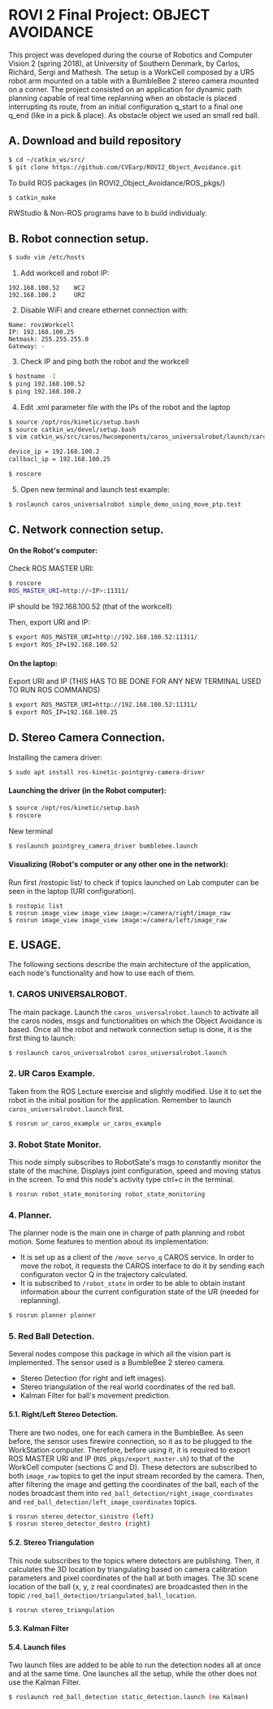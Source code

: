 # ROVI 2 Final Project: OBJECT AVOIDANCE

This project was developed during the course of Robotics and Computer Vision 2 (spring 2018), at University of Southern Denmark, by Carlos, Richárd, Sergi and Mathesh. The setup is a WorkCell composed by a UR5 robot arm mounted on a table with a BumbleBee 2 stereo camera mounted on a corner. The project consisted on an application for dynamic path planning capable of real time replanning when an obstacle is placed interrupting its route, from an initial configuration q\_start to a final one q\_end (like in a pick & place). As obstacle object we used an small red ball. 

## A. Download and build repository

```sh
$ cd ~/catkin_ws/src/
$ git clone https://github.com/CVEarp/ROVI2_Object_Avoidance.git
```

To build ROS packages (in ROVI2\_Object\_Avoidance/ROS\_pkgs/)

```sh
$ catkin_make
```

RWStudio & Non-ROS programs have to b build individualy.

## B. Robot connection setup.

```sh
$ sudo vim /etc/hosts
```

1. Add workcell and robot IP:

```
192.168.100.52    WC2
192.168.100.2     UR2
```

2. Disable WiFi and creare ethernet connection with:

```
Name: roviWorkcell
IP: 192.168.100.25
Netmask: 255.255.255.0
Gateway: -
```

3. Check IP and ping both the robot and the workcell

```sh
$ hostname -I
$ ping 192.168.100.52
$ ping 192.168.100.2
```

4.  Edit .xml parameter file with the IPs of the robot and the laptop 

```sh
$ source /opt/ros/kinetic/setup.bash
$ source catkin_ws/devel/setup.bash
$ vim catkin_ws/src/caros/hwcomponents/caros_universalrobot/launch/caros_universalrobot_param.xml

device_ip = 192.168.100.2
callbacl_ip = 192.168.100.25

$ roscore
```
5. Open new terminal and launch test example:

```sh
$ roslaunch caros_universalrobot simple_demo_using_move_ptp.test
```

## C. Network connection setup.

#### On the Robot's computer:

Check ROS MASTER URI:

```sh
$ roscore
ROS_MASTER_URI=http://<IP>:11311/
```

IP should be 192.168.100.52 (that of the workcell)

Then, export URI and IP:

```sh
$ export ROS_MASTER_URI=http://192.168.100.52:11311/
$ export ROS_IP=192.168.100.52
```

#### On the laptop:

Export URI and IP (THIS HAS TO BE DONE FOR ANY NEW TERMINAL USED TO RUN ROS COMMANDS) 

```sh
$ export ROS_MASTER_URI=http://192.168.100.52:11311/
$ export ROS_IP=192.168.100.25
```

## D. Stereo Camera Connection.

Installing the camera driver:

```sh
$ sudo apt install ros-kinetic-pointgrey-camera-driver
```

#### Launching the driver (in the Robot computer):

```sh
$ source /opt/ros/kinetic/setup.bash
$ roscore
```

New terminal

```sh
$ roslaunch pointgrey_camera_driver bumblebee.launch
```

#### Visualizing (Robot's computer or any other one in the network):

Run first /rostopic list/ to check if topics launched on Lab computer can be seen in the laptop (URI configuration). 

```
$ rostopic list
$ rosrun image_view image_view image:=/camera/right/image_raw
$ rosrun image_view image_view image:=/camera/left/image_raw
```

## E. USAGE.

The following sections describe the main architecture of the application, each node's functionality and how to use each of them.

### 1. CAROS UNIVERSALROBOT.

The main package. Launch the `caros_universalrobot.launch` to activate all the caros nodes, msgs and functionalities on which the Object Avoidance is based. Once all the robot and network connection setup is done, it is the first thing to launch:

```sh
$ roslaunch caros_universalrobot caros_universalrobot.launch
```

### 2. UR Caros Example.

Taken from the ROS Lecture exercise and slightly modified. Use it to set the robot in the initial position for the application. Remember to launch `caros_universalrobot.launch` first.

```sh
$ rosrun ur_caros_example ur_caros_example
```

### 3. Robot State Monitor.

This node simply subscribes to RobotSate's msgs to constantly monitor the state of the machine. Displays joint configuration, speed and moving status in the screen. To end this node's activity type ctrl+c in the terminal.

```sh
$ rosrun robot_state_monitoring robot_state_monitoring
```

### 4. Planner.

The planner node is the main one in charge of path planning and robot motion. Some features to mention about its implementation:

 - It is set up as a client of the `/move_servo_q` CAROS service. In order to move the robot, it requests the CAROS interface to do it by sending each configuraton vector Q in the trajectory calculated.
 - It is subscribed to `/robot_state` in order to be able to obtain instant information abour the current configuration state of the UR (needed for replanning). 

```sh
$ rosrun planner planner
```

### 5. Red Ball Detection.

Several nodes compose this package in which all the vision part is implemented. The sensor used is a BumbleBee 2 stereo camera.

 - Stereo Detection (for right and left images).
 - Stereo triangulation of the real world coordinates of the red ball.
 - Kalman Filter for ball's movement prediction.

#### 5.1. Right/Left Stereo Detection.

There are two nodes, one for each camera in the BumbleBee. As seen before, the sensor uses firewire connection, so it as to be plugged to the WorkStation computer. Therefore, before using it, it is required to export ROS MASTER URI and IP (`ROS_pkgs/export_master.sh`) to that of the WorkCell computer (sections C and D). These detectors are subscribed to both `image_raw` topics to get the input stream recorded by the camera. Then, after filtering the image and getting the coordinates of the ball, each of the nodes broadcast them into `red_ball_detection/right_image_coordinates` and `red_ball_detection/left_image_coordinates` topics.

```sh
$ rosrun stereo_detector_sinistro (left)
$ rosrun stereo_detector_destro (right)
```

#### 5.2. Stereo Triangulation

This node subscribes to the topics where detectors are publishing. Then, it calculates the 3D location by triangulating based on camera calibration parameters and pixel coordinates of the ball at both images. The 3D scene location of the ball (x, y, z real coordinates) are broadcasted then in the topic `/red_ball_detection/triangulated_ball_location`.

```sh
$ rosrun stereo_triangulation
```

#### 5.3. Kalman Filter


#### 5.4. Launch files

Two launch files are added to be able to run the detection nodes all at once and at the same time. One launches all the setup, while the other does not use the Kalman Filter.

```sh
$ roslaunch red_ball_detection static_detection.launch (no Kalman)
``` 
